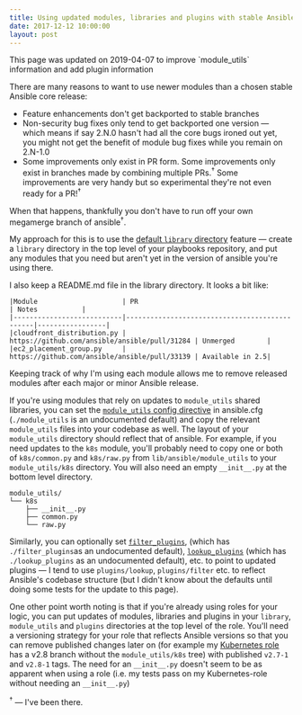 ```yaml
---
title: Using updated modules, libraries and plugins with stable Ansible
date: 2017-12-12 10:00:00
layout: post
---
```

<div class="alert alert-info"><span class="glyphicon glyphicon-info-sign"></span>
This page was updated on 2019-04-07 to improve `module_utils` information and
add plugin information</div>

There are many reasons to want to use newer modules than a chosen
stable Ansible core release:

* Feature enhancements don't get backported to stable branches
* Non-security bug fixes only tend to get backported one version &mdash;
  which means if say 2.N.0 hasn't had all the core bugs ironed out yet,
  you might not get the benefit of module bug fixes while you remain on
  2.N-1.0
* Some improvements only exist in PR form. Some improvements only exist
  in branches made by combining multiple PRs.<sup>&dagger;</sup> Some improvements are very
  handy but so experimental they're not even ready for a PR!<sup>&dagger;</sup>

When that happens, thankfully you don't have to run off your own megamerge
branch of ansible<sup>&dagger;</sup>. 

My approach for this is to use the [default `library`
directory](https://docs.ansible.com/ansible/latest/reference_appendices/config.html#default-module-path)
feature &mdash;
create a `library` directory in the top level of your playbooks repository,
and put any modules that you need but aren't yet in the version of ansible
you're using there.

I also keep a README.md file in the library directory. It looks a bit like:

```
|Module                     | PR                                            | Notes           |
|---------------------------|-----------------------------------------------|-----------------|
|cloudfront_distribution.py | https://github.com/ansible/ansible/pull/31284 | Unmerged        |
|ec2_placement_group.py     | https://github.com/ansible/ansible/pull/33139 | Available in 2.5|
```

Keeping track of why I'm using each module allows me to remove released modules after each major or minor Ansible release.

If you're using modules that rely on updates to `module_utils` shared libraries, you can  set
the [`module_utils` config directive](https://docs.ansible.com/ansible/latest/reference_appendices/config.html#default-module-utils-path)
in ansible.cfg (`./module_utils` is an undocumented default) and copy the relevant `module_utils` files into your codebase as well.
The layout of your `module_utils`
directory should reflect that of ansible. For example, if you need updates to the `k8s` module, you'll probably
need to copy one or both of `k8s/common.py` and `k8s/raw.py` from `lib/ansible/module_utils` to your
`module_utils/k8s` directory. You will also need an empty `__init__.py` at the bottom level directory.

```
module_utils/
└── k8s
    ├── __init__.py
    ├── common.py
    └── raw.py
```

Similarly, you can optionally set [`filter_plugins`](https://docs.ansible.com/ansible/latest/reference_appendices/config.html#default-filter-plugin-path),
(which has `./filter_plugins`as an undocumented default),
[`lookup_plugins`](https://docs.ansible.com/ansible/latest/reference_appendices/config.html#default-lookup-plugin-path)
(which has `./lookup_plugins` as an undocumented default),
etc. to point to updated plugins &mdash; I tend to use `plugins/lookup`, `plugins/filter` etc. to reflect Ansible's codebase structure (but
I didn't know about the defaults until doing some tests for the update to this page).

One other point worth noting is that if you're already using roles for your logic, you can put updates of modules, libraries
and plugins in your `library`, `module_utils` and `plugins` directories at the top level of the role.
You'll need a versioning strategy for your role that reflects Ansible versions so that you can remove published changes
later on (for example my [Kubernetes role](https://github.com/willthames/ansible-role-kube-resource)
has a v2.8 branch without the `module_utils/k8s` tree) with published `v2.7-1` and `v2.8-1` tags. The need for an `__init__.py` doesn't
seem to be as apparent when using a role (i.e. my tests pass on my Kubernetes-role without needing an `__init__.py`)

<sup>&dagger;</sup> &mdash; I've been there.
